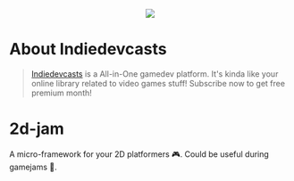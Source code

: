<p align="center">
    <a href="https://www.patreon.com/indiedevcasts" target="_blank">
        <img src="https://avatars2.githubusercontent.com/u/41526426?s=150"/>
    </a>
</p>

# About Indiedevcasts
> <a href="https://www.indiedevcasts.com" target="_blank">Indiedevcasts</a> is a All-in-One gamedev platform. It's kinda like your online library related to video games stuff! Subscribe now to get free premium month!


# 2d-jam
A micro-framework for your 2D platformers :video_game:. Could be useful during gamejams :honey_pot:.
